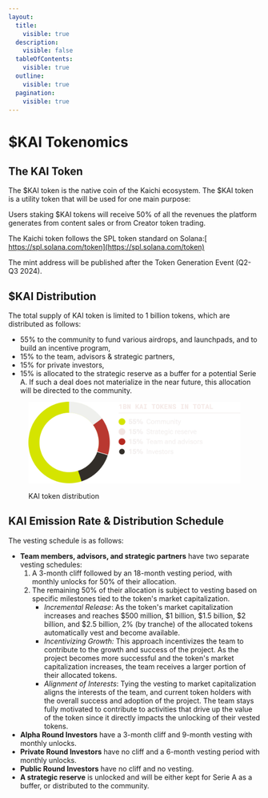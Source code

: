 ```yaml
---
layout:
  title:
    visible: true
  description:
    visible: false
  tableOfContents:
    visible: true
  outline:
    visible: true
  pagination:
    visible: true
---
```


# $KAI Tokenomics

## The KAI Token

The $KAI token is the native coin of the Kaichi ecosystem. The $KAI token is a utility token that will be used for one main purpose:

Users staking $KAI tokens will receive 50% of all the revenues the platform generates from content sales or from Creator token trading.

The Kaichi token follows the SPL token standard on Solana:[ https://spl.solana.com/token](https://spl.solana.com/token)

The mint address will be published after the Token Generation Event (Q2-Q3 2024).

## $KAI Distribution

The total supply of KAI token is limited to 1 billion tokens, which are distributed as follows:

* 55% to the community to fund various airdrops, and launchpads, and to build an incentive program,
* 15% to the team, advisors & strategic partners,
* 15% for private investors,
* 15% is allocated to the strategic reserve as a buffer for a potential Serie A. If such a deal does not materialize in the near future, this allocation will be directed to the community.

<div align="left">

<figure><img src="../.gitbook/assets/Group 5572.png" alt="" width="563"><figcaption><p>KAI token distribution</p></figcaption></figure>

</div>

## **KAI** **Emission Rate & Distribution Schedule**

The vesting schedule is as follows:&#x20;

* **Team members, advisors, and strategic partners** have two separate vesting schedules:
  1. A 3-month cliff followed by an 18-month vesting period, with monthly unlocks for 50% of their allocation.
  2. The remaining 50% of their allocation is subject to vesting based on specific milestones tied to the token's market capitalization.
     * _Incremental Release_: As the token's market capitalization increases and reaches $500 million, $1 billion, $1.5 billion, $2 billion, and $2.5 billion, 2% (by tranche) of the allocated tokens automatically vest and become available. &#x20;
     * _Incentivizing Growth:_ This approach incentivizes the team to contribute to the growth and success of the project. As the project becomes more successful and the token's market capitalization increases, the team receives a larger portion of their allocated tokens. &#x20;
     * _Alignment of Interests_: Tying the vesting to market capitalization aligns the interests of the team, and current token holders with the overall success and adoption of the project. The team stays fully motivated to contribute to activities that drive up the value of the token since it directly impacts the unlocking of their vested tokens. &#x20;
* **Alpha Round Investors** have a 3-month cliff and 9-month vesting with monthly unlocks.
* **Private Round Investors** have no cliff and a 6-month vesting period with monthly unlocks.
* **Public Round Investors** have no cliff and no vesting.
* **A strategic reserve** is unlocked and will be either kept for Serie A as a buffer, or distributed to the community.
